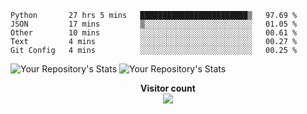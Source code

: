
<!--START_SECTION:waka-->

```text
Python       27 hrs 5 mins   ████████████████████████▒   97.69 %
JSON         17 mins         ▒░░░░░░░░░░░░░░░░░░░░░░░░   01.05 %
Other        10 mins         ░░░░░░░░░░░░░░░░░░░░░░░░░   00.61 %
Text         4 mins          ░░░░░░░░░░░░░░░░░░░░░░░░░   00.27 %
Git Config   4 mins          ░░░░░░░░░░░░░░░░░░░░░░░░░   00.25 %
```

<!--END_SECTION:waka-->

![Your Repository's Stats](https://github-readme-stats.vercel.app/api/top-langs/?username=SenchaBrest&show_icons=true&locale=en&layout=compact&langs_count=50&theme=radical)
![Your Repository's Stats](https://github-readme-stats.vercel.app/api?username=SenchaBrest&show_icons=true&theme=radical)


<p align="center"> 
  <b>Visitor count</b><br>
  <img src="https://profile-counter.glitch.me/SenchaBrest/count.svg" />
</p>
